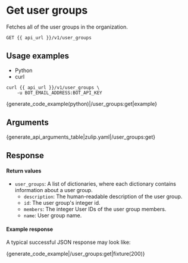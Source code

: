 # Get user groups

Fetches all of the user groups in the organization.

`GET {{ api_url }}/v1/user_groups`

## Usage examples

<div class="code-section" markdown="1">
<ul class="nav">
<li data-language="python">Python</li>
<li data-language="curl">curl</li>
</ul>
<div class="blocks">

<div data-language="curl" markdown="1">

```
curl {{ api_url }}/v1/user_groups \
    -u BOT_EMAIL_ADDRESS:BOT_API_KEY
```

</div>

<div data-language="python" markdown="1">

{generate_code_example(python)|/user_groups:get|example}

</div>

</div>

</div>

## Arguments

{generate_api_arguments_table|zulip.yaml|/user_groups:get}

## Response

#### Return values

* `user_groups`: A list of dictionaries, where each dictionary contains information
  about a user group.
    * `description`: The human-readable description of the user group.
    * `id`: The user group's integer id.
    * `members`: The integer User IDs of the user group members.
    * `name`: User group name.

#### Example response

A typical successful JSON response may look like:

{generate_code_example|/user_groups:get|fixture(200)}

